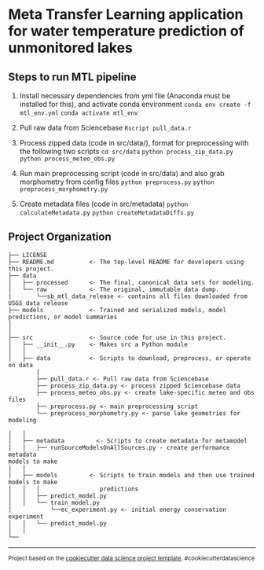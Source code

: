 Meta Transfer Learning application for water temperature prediction of unmonitored lakes
==============================




Steps to run MTL pipeline
------------

1. Install necessary dependencies from yml file (Anaconda must be installed for this), and activate conda environment
`conda env create -f mtl_env.yml`
`conda activate mtl_env`

2. Pull raw data from Sciencebase
`Rscript pull_data.r`


3. Process zipped data (code in src/data/), format for preprocessing with the following two scripts
`cd src/data`
`python process_zip_data.py`
`python process_meteo_obs.py`

4. Run main preprocessing script (code in src/data) and also grab morphometry from config files
`python preprocess.py`
`python preprocess_morphometry.py`

5. Create metadata files (code in src/metadata)
`python calculateMetadata.py`
`python createMetadataDiffs.py`









Project Organization
------------

    ├── LICENSE
    ├── README.md          <- The top-level README for developers using this project.
    ├── data
    │   ├── processed      <- The final, canonical data sets for modeling.
    │   └── raw            <- The original, immutable data dump.
    |       └──sb_mtl_data_release <- contains all files downloaded from USGS data release
    ├── models             <- Trained and serialized models, model predictions, or model summaries
    │
    │
    ├── src                <- Source code for use in this project.
    │   ├── __init__.py    <- Makes src a Python module
    │   │
    │   ├── data           <- Scripts to download, preprocess, or operate on data
            |
            ├── pull_data.r <- Pull raw data from Sciencebase
            ├── process_zip_data.py <- process zipped Sciencebase data
            ├── process_meteo_obs.py <- create lake-specific meteo and obs files
            ├── preprocess.py <- main preprocessing script
            └── preprocess_morphometry.py <- parse lake geometries for modeling
    
    │   │
    │   ├── metadata         <- Scripts to create metadata for metamodel 
    |   |   ├── runSourceModelsOnAllSources.py - create performance metadata
    models to make
    │   │
    │   ├── models         <- Scripts to train models and then use trained models to make
    │   │   │                 predictions
    │   │   ├── predict_model.py
    │   │   └── train_model.py
    |           └──ec_experiment.py <- initial energy conservation experiment
    │   │   └── predict_model.py
    │   │
    └──


--------

<p><small>Project based on the <a target="_blank" href="https://drivendata.github.io/cookiecutter-data-science/">cookiecutter data science project template</a>. #cookiecutterdatascience</small></p>

